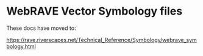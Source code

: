 # WebRAVE Vector Symbology files

These docs have moved to:

<https://rave.riverscapes.net/Technical_Reference/Symbology/webrave_symbology.html>